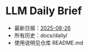 # LLM Daily Brief

- 最新日报：[2025-08-26](./daily/2025-08-26.md)
- 所有历史：docs/daily/
- 使用说明见仓库 README.md
